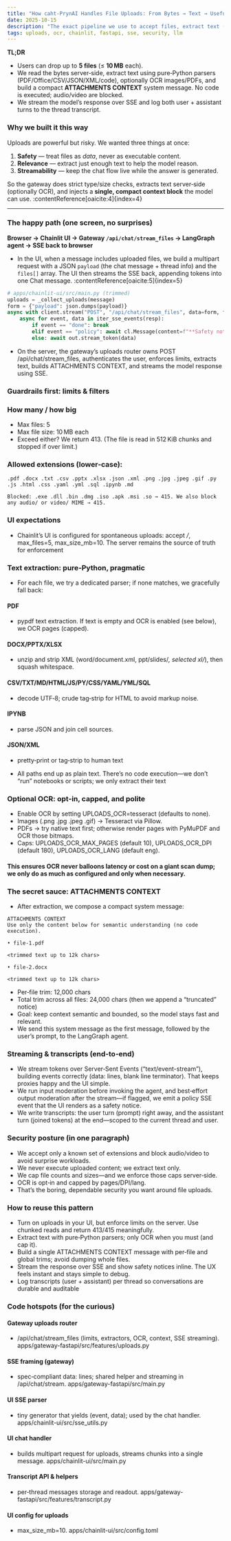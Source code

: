 ```yaml
---
title: "How caht-PrynAI Handles File Uploads: From Bytes → Text → Useful Context (Safely)"
date: 2025-10-15
description: "The exact pipeline we use to accept files, extract text (with optional OCR), and feed a compact 'attachments context' to the model—streamed end-to-end."
tags: uploads, ocr, chainlit, fastapi, sse, security, llm
---
```


**TL;DR**  
- Users can drop up to **5 files** (≤ **10 MB** each).
- We read the bytes server‑side, extract text using pure‑Python parsers (PDF/Office/CSV/JSON/XML/code), optionally OCR images/PDFs, and build a compact **ATTACHMENTS CONTEXT** system message. No code is executed; audio/video are blocked.
- We stream the model’s response over SSE and log both user + assistant turns to the thread transcript.

### Why we built it this way

Uploads are powerful but risky. We wanted three things at once:

1. **Safety** — treat files as *data*, never as executable content.  
2. **Relevance** — extract just enough text to help the model reason.  
3. **Streamability** — keep the chat flow live while the answer is generated.

So the gateway does strict type/size checks, extracts text server‑side (optionally OCR), and injects a **single, compact context block** the model can use. :contentReference[oaicite:4]{index=4}

---

### The happy path (one screen, no surprises)

**Browser → Chainlit UI → Gateway `/api/chat/stream_files` → LangGraph agent → SSE back to browser**

- In the UI, when a message includes uploaded files, we build a multipart request with a JSON `payload` (the chat message + thread info) and the `files[]` array. The UI then streams the SSE back, appending tokens into one Chat message. :contentReference[oaicite:5]{index=5}

```python
# apps/chainlit-ui/src/main.py (trimmed)
uploads = _collect_uploads(message)
form = {"payload": json.dumps(payload)}
async with client.stream("POST", "/api/chat/stream_files", data=form, files=files, headers=headers) as resp:
    async for event, data in iter_sse_events(resp):
        if event == "done": break
        elif event == "policy": await cl.Message(content=f"**Safety notice:** {data}").send()
        else: await out.stream_token(data)
```
- On the server, the gateway’s uploads router owns POST /api/chat/stream_files, authenticates the user, enforces limits, extracts text, builds ATTACHMENTS CONTEXT, and streams the model response using SSE.
### Guardrails first: limits & filters

### How many / how big

- Max files: 5
- Max file size: 10 MB each
- Exceed either? We return 413. (The file is read in 512 KiB chunks and stopped if over limit.)

### Allowed extensions (lower‑case):
```
.pdf .docx .txt .csv .pptx .xlsx .json .xml .png .jpg .jpeg .gif .py .js .html .css .yaml .yml .sql .ipynb .md

Blocked: .exe .dll .bin .dmg .iso .apk .msi .so → 415. We also block any audio/ or video/ MIME → 415.
```
### UI expectations
- Chainlit’s UI is configured for spontaneous uploads: accept */*, max_files=5, max_size_mb=10. The server remains the source of truth for enforcement

### Text extraction: pure‑Python, pragmatic
- For each file, we try a dedicated parser; if none matches, we gracefully fall back:
#### PDF
- pypdf text extraction. If text is empty and OCR is enabled (see below), we OCR pages (capped).

#### DOCX/PPTX/XLSX 
- unzip and strip XML (word/document.xml, ppt/slides/*, selected xl/*), then squash whitespace.

#### CSV/TXT/MD/HTML/JS/PY/CSS/YAML/YML/SQL
- decode UTF‑8; crude tag‑strip for HTML to avoid markup noise.

#### IPYNB
- parse JSON and join cell sources.
#### JSON/XML
- pretty‑print or tag‑strip to human text

- All paths end up as plain text. There’s no code execution—we don’t “run” notebooks or scripts; we only extract their text

### Optional OCR: opt‑in, capped, and polite

- Enable OCR by setting UPLOADS_OCR=tesseract (defaults to none).
- Images (.png .jpg .jpeg .gif) → Tesseract via Pillow.
- PDFs → try native text first; otherwise render pages with PyMuPDF and OCR those bitmaps.
- Caps: UPLOADS_OCR_MAX_PAGES (default 10), UPLOADS_OCR_DPI (default 180), UPLOADS_OCR_LANG (default eng).

#### This ensures OCR never balloons latency or cost on a giant scan dump; we only do as much as configured and only when necessary.

### The secret sauce: ATTACHMENTS CONTEXT

- After extraction, we compose a compact system message:

```
ATTACHMENTS CONTEXT
Use only the content below for semantic understanding (no code execution).

• file-1.pdf

<trimmed text up to 12k chars>

• file-2.docx

<trimmed text up to 12k chars>

```
- Per‑file trim: 12,000 chars
- Total trim across all files: 24,000 chars (then we append a “truncated” notice)
- Goal: keep context semantic and bounded, so the model stays fast and relevant.
- We send this system message as the first message, followed by the user’s prompt, to the LangGraph agent.

### Streaming & transcripts (end‑to‑end)

- We stream tokens over Server‑Sent Events (“text/event-stream”), building events correctly (data: lines, blank line terminator). That keeps proxies happy and the UI simple.
- We run input moderation before invoking the agent, and best‑effort output moderation after the stream—if flagged, we emit a policy SSE event that the UI renders as a safety notice.
- We write transcripts: the user turn (prompt) right away, and the assistant turn (joined tokens) at the end—scoped to the current thread and user.

### Security posture (in one paragraph)

- We accept only a known set of extensions and block audio/video to avoid surprise workloads.
- We never execute uploaded content; we extract text only.
- We cap file counts and sizes—and we enforce those caps server‑side.
- OCR is opt‑in and capped by pages/DPI/lang.
- That’s the boring, dependable security you want around file uploads.


### How to reuse this pattern

- Turn on uploads in your UI, but enforce limits on the server. Use chunked reads and return 413/415 meaningfully.
- Extract text with pure‑Python parsers; only OCR when you must (and cap it).
- Build a single ATTACHMENTS CONTEXT message with per‑file and global trims; avoid dumping whole files.
- Stream the response over SSE and show safety notices inline. The UX feels instant and stays simple to debug.
- Log transcripts (user + assistant) per thread so conversations are durable and auditable

 ### Code hotspots (for the curious)

#### Gateway uploads router
-  /api/chat/stream_files (limits, extractors, OCR, context, SSE streaming).
apps/gateway-fastapi/src/features/uploads.py

#### SSE framing (gateway)
- spec‑compliant data: lines; shared helper and streaming in /api/chat/stream.
apps/gateway-fastapi/src/main.py

#### UI SSE parser
- tiny generator that yields (event, data); used by the chat handler.
apps/chainlit-ui/src/sse_utils.py

#### UI chat handler
- builds multipart request for uploads, streams chunks into a single message.
apps/chainlit-ui/src/main.py

#### Transcript API & helpers
- per‑thread messages storage and readout.
apps/gateway-fastapi/src/features/transcript.py

#### UI config for uploads
- max_size_mb=10. apps/chainlit-ui/src/config.toml

